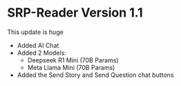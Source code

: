 # SRP-Reader Version 1.1

This update is huge
 - Added AI Chat
 - Added 2 Models:
    - Deepseek R1 Mini (70B Params)
    - Meta Llama Mini (70B Params)
 - Added the Send Story and Send Question chat buttons
